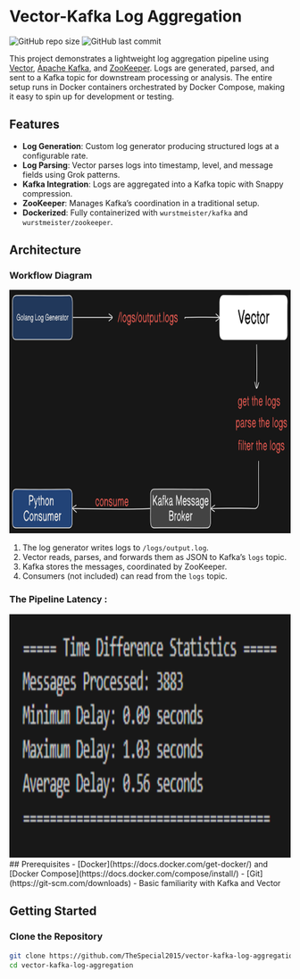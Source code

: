 # Vector-Kafka Log Aggregation

![GitHub repo size](https://img.shields.io/github/repo-size/TheSpecial2015/vector-kafka-log-aggregation)
![GitHub last commit](https://img.shields.io/github/last-commit/TheSpecial2015/vector-kafka-log-aggregation)

This project demonstrates a lightweight log aggregation pipeline using [Vector](https://vector.dev/), [Apache Kafka](https://kafka.apache.org/), and [ZooKeeper](https://zookeeper.apache.org/). Logs are generated, parsed, and sent to a Kafka topic for downstream processing or analysis. The entire setup runs in Docker containers orchestrated by Docker Compose, making it easy to spin up for development or testing.

## Features

- **Log Generation**: Custom log generator producing structured logs at a configurable rate.
- **Log Parsing**: Vector parses logs into timestamp, level, and message fields using Grok patterns.
- **Kafka Integration**: Logs are aggregated into a Kafka topic with Snappy compression.
- **ZooKeeper**: Manages Kafka’s coordination in a traditional setup.
- **Dockerized**: Fully containerized with `wurstmeister/kafka` and `wurstmeister/zookeeper`.

## Architecture

### Workflow Diagram

<img src="https://github.com/TheSpecial2015/vector-kafka-log-aggregation/blob/main/diagram.png" alt="architecture diagram" width="850" height="436" />

1. The log generator writes logs to `/logs/output.log`.
2. Vector reads, parses, and forwards them as JSON to Kafka’s `logs` topic.
3. Kafka stores the messages, coordinated by ZooKeeper.
4. Consumers (not included) can read from the `logs` topic.

### The Pipeline Latency :

<img src="https://github.com/TheSpecial2015/vector-kafka-log-aggregation/blob/main/latency.png" alt="latency metric" width="850" height="436" />
## Prerequisites
- [Docker](https://docs.docker.com/get-docker/) and [Docker Compose](https://docs.docker.com/compose/install/)
- [Git](https://git-scm.com/downloads)
- Basic familiarity with Kafka and Vector

## Getting Started

### Clone the Repository

```bash
git clone https://github.com/TheSpecial2015/vector-kafka-log-aggregation.git
cd vector-kafka-log-aggregation
```
